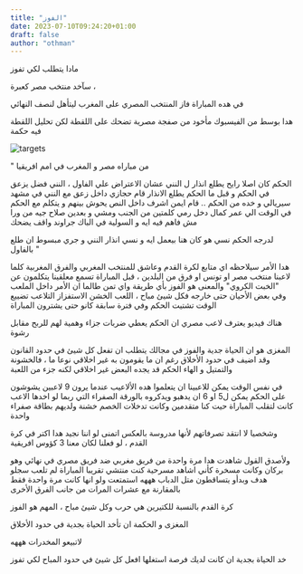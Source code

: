 ```yaml
---
title: "الفوز"
date: 2023-07-10T09:24:20+01:00
draft: false
author: "othman"
---
```


مادا يتطلب لكي تفوز

سآخد منتخب مصر كعبرة ،

في هده المباراة فاز المنتخب المصري على المغرب ليتأهل لنصف النهائي

هدا بوسط من الفيسبوك مأخود من صفجة مصرية تضحك على اللقطة لكن تحليل اللقطة فيه حكمة

![targets](/images/win.jpg)

"
من مباراه مصر و المغرب في امم افريقيا

الحكم كان اصلا رايح يطلع انذار ل النني عشان الاعتراض علي الفاول ، النني فضل يزعق في الحكم و قبل ما الحكم يطلع الانذار قام حجازي داخل زعق مع النني في مشهد سيريالي و خده من الحكم .. قام ايمن اشرف داخل النص يحوش بينهم و يتكلم مع الحكم في الوقت الي عمر كمال دخل رمي كلمتين من الجنب ومشي و بعدين صلاح جيه من ورا مش فاهم فيه ايه و السولية في الباك جراوند واقف يضحك

لدرجه الحكم نسي هو كان هنا بيعمل ايه و نسي انذار النني و جري مبسوط ان طلع بالفاول
"

هدا الأمر سيلاحظه اي متابع لكرة القدم وعاشق للمنتخب المغربي والفرق المغربية
كلما لاعبنا منتخب مصر او تونس او فرق من البلدين ، قبل المباراة تسمع معلقينا يتكلمون عن "الخبت الكروي" والمعنى هو الفوز بأي طريقة
واي تمن طالما ان الأمر داخل الملعب وفي بعض الأحيان حتى خارجه فكل شيئ مباح ، اللعب الخشن الاستفزاز التلاعب تضييع الوقت تشتيت الحكم
وفي فترة سابقة كانو حتى يشترون المباراة

هناك فيديو يعترف لاعب مصري ان الحكم يعطي ضربات جزاء وهمية لهم للربح مقابل رشوة

المغزى هو ان الحياة جدية والفوز في مجالك يتطلب ان تفعل كل شيئ في حدود القانون وقد اضيف في حدود الأخلاق رغم ان ما يقومون به غير اخلاقي نوعا ما ، فالخشونة والتمتيل و الهاء الحكم قد يجده البعض غير اخلاقي لكنه جزء من اللعبة

في نفس الوقت يمكن للاعبينا ان يتعلموا هده الألاعيب عندما يرون 9 لاعبين يشوشون على الحكم يمكن ل5 او 6 ان يدهبو ويدكروه بالورقة الصفراء
التي ربما لو اخدها الاعب كانت لتقلب المباراة حيت كنا متقدمين وكانت تدخلات الخصم خشنة ولديهم بطاقة صفراء واحدة

وشخصيا لا انتقد تصرفاتهم لأنها مدروسة بالعكس اتمنى لو اننا نجيد هدا اكتر في كرة القدم ، لو فعلنا لكان معنا 3 كؤوس افريقية

ولأصدق القول شاهدت هدا مرة واحدة من فريق مغربي ضد فريق مصري في نهائي وهو بركان وكانت مسخرة كأني اشاهد مسرحية كنت منتشي
تقريبا المباراة لم تلعب سجلو هدف وبدأو يتساقطون متل الدباب هههه استمتعت ولو انها كانت مرة واحدة فقط بالمقارنة مع عشرات المرات من جانب الفرق الأخرى

كرة القدم بالنسبة للكتيرين هي حرب وكل شيئ مباح ، المهم هو الفوز

المغزى و الحكمة ان تأخد الحياة بجدية في حدود الأخلاق

لاتبيعو المخدرات هههه

خد الحياة بجدية ان كانت لديك فرصة استغلها افعل كل شيئ في حدود المباح لكي تفوز
